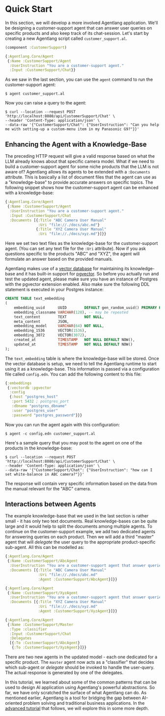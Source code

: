 # Quick Start

In this section, we will develop a more involved Agentlang application. We'll be designing a customer-support agent that can answer user queries on specific products and also keep track of its chat-session. Let's start by creating a new Agentlang script called `customer_support.al`.


```clojure
(component :CustomerSupport)

{:Agentlang.Core/Agent
 {:Name :CustomerSupport/Agent
  :UserInstruction "You are a customer-support agent."
  :Input :CustomerSupport/Chat}}
```

As we saw in the last section, you can use the `agent` command to run the customer-support agent:

```shell
$ agent customer_support.al
```

Now you can raise a query to the agent:

```shell
$ curl --location --request POST 'http://localhost:8080/api/CustomerSupport/Chat' \
--header 'Content-Type: application/json' \
--data-raw '{"CustomerSupport/Chat": {"UserInstruction": "Can you help me with setting-up a custom-menu item in my Panasonic G9?"}}'
```

## Enhancing the Agent with a Knowledge-Base

The preceding HTTP request will give a valid response based on what the LLM already knows about that specific camera model. What if we need to build a customer-support agent for some niche products that the LLM is not aware of? Agentlang allows its agents to be extended with a `:Documents` attribute. This is basically a list of document files that the agent can use as a "knowledge-base" to provide accurate answers on specific topics. The following snippet shows how the customer-support agent can be enhanced with a knowledge-base:

```clojure
{:Agentlang.Core/Agent
 {:Name :CustomerSupport/Agent
  :UserInstruction "You are a customer-support agent."
  :Input :CustomerSupport/Chat
  :Documents [{:Title "ABC Camera User Manual"
               :Uri "file://./docs/abc.md"}
              {:Title "XYZ Camera User Manual"
               :Uri "file://./docs/xyz.md"}]}}
```

Here we set two text files as the knowledge-base for the customer-support agent. (You can set any text file for the `:Uri` attribute). Now if you ask questions specific to the products "ABC" and "XYZ", the agent will formulate an answer based on the provided manuals.

Agentlang makes use of a [vector database](https://en.wikipedia.org/wiki/Vector_database) for maintaining its knowledge-base and it has built-in support for [pgvector](https://github.com/pgvector/pgvector). So before you actually run and test the updated agent, please make sure you have an instance of Postgres with the pgvector extension enabled. Also make sure the following DDL statement is executed in your Postgres instance:

```sql
CREATE TABLE text_embedding
(
    embedding_uuid      UUID        DEFAULT gen_random_uuid() PRIMARY KEY,
    embedding_classname VARCHAR(128), -- may be repeated
    text_content        TEXT        NOT NULL,
    meta_content        JSON,
    embedding_model     VARCHAR(64) NOT NULL,
    embedding_1536      VECTOR(1536),
    embedding_3072      VECTOR(3072),
    created_at          TIMESTAMP   NOT NULL DEFAULT NOW(),
    updated_at          TIMESTAMP   NOT NULL DEFAULT NOW()
);
```

The `text_embedding` table is where the knowledge-base will be stored. Once the vector database is setup, we need to tell the Agentlang runtime to start using it as a knowledge-base. This information is passed via a configuration file called `config.edn`. You can add the following content to this file:

```clojure
{:embeddings
 {:vectordb :pgvector
  :config
  {:host "postgres_host"
   :port 5432 ; postgres_port
   :dbname "postgres_dbname"
   :user "postgres_user"
   :password "postgres_password"}}}
```

Now you can run the agent again with this configuration:

```shell
$ agent -c config.edn customer_support.al
```

Here's a sample query that you may post to the agent on one of the products in the knowledge-base:

```shell
$ curl --location --request POST 'http://localhost:8080/api/CustomerSupport/Chat' \
--header 'Content-Type: application/json' \
--data-raw '{"CustomerSupport/Chat": {"UserInstruction": "how can I set white-balance in ABC camera?"}}'
```

The response will contain very specific information based on the data from the manual relevant for the "ABC" camera.

## Interactions between Agents

The example knowledge-base that we used in the last section is rather small - it has only two text documents. Real knowledge-bases can be quite large and it would help to split the documents among multiple agents. To continue on the customer-support example, we add two dedicated agents for answering queries on each product. Then we will add a third "master" agent that will *delegate* the user query to the appropriate product-specific sub-agent. All this can be modelled as:

```clojure
{:Agentlang.Core/Agent
 {:Name :CustomerSupport/AbcAgent
  :UserInstruction "You are a customer-support agent that answer queries on the ABC camera only."
  :Documents [{:Title "ABC Camera User Manual"
               :Uri "file://./docs/abc.md"
               :Agent :CustomerSupport/AbcAgent}]}}

{:Agentlang.Core/Agent
 {:Name :CustomerSupport/XyzAgent
  :UserInstruction "You are a customer-support agent that answer queries on the XYZ camera only."
  :Documents [{:Title "XYZ Camera User Manual"
               :Uri "file://./docs/xyz.md"
               :Agent :CustomerSupport/XyzAgent}]}}

{:Agentlang.Core/Agent
 {:Name :CustomerSupport/Master
  :Type :classifier
  :Input :CustomerSupport/Chat
  :Delegates
  [{:To :CustomerSupport/AbcAgent}
   {:To :CustomerSupport/XyzAgent}]}}
```

There are two new agents in the updated model - each one dedicated for a specific product. The `master` agent now acts as a "classifier" that decides which sub-agent or *delegate* should be invoked to handle the user-query. The actual response is generated by one of the delegates.

In this tutorial, we learned about some of the common patterns that can be used to design AI application using Agentlang's powerful abstractions. So far, we have only scratched the surface of what Agentlang can do. As mentioned earlier, Agentlang is a tool for bridging the gap between AI-oriented problem solving and traditional business applications. In the [advanced tutorial](tutorial.md) that follows, we will explore this in some more depth.
